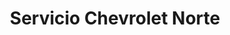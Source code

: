 ---
title: "Servicio Chevrolet Norte"
url: /bogota-d-c/servicio-chevrolet-norte/
shop: Autowerkstatt
---
